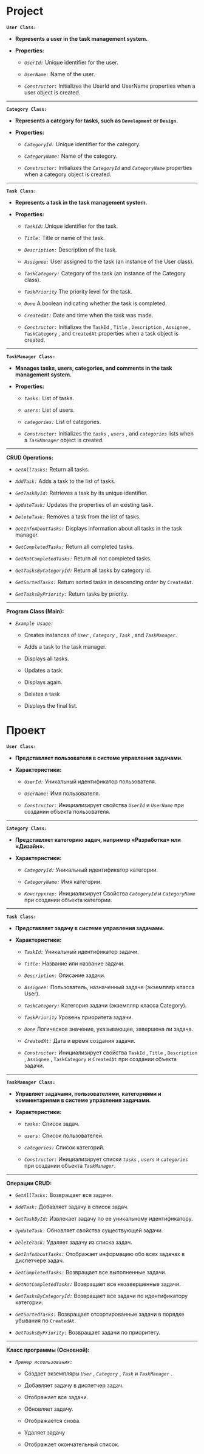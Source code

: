 #   Project


**`User Class:`**

* **Represents a user in the task management system.**

* **Properties:**

    * *`UserId:`* Unique identifier for the user.

    * *`UserName:`* Name of the user.

    * *`Constructor:`* Initializes the UserId and UserName properties when a user object is created.

----

**`Category Class:`**

* **Represents a category for tasks, such as `Development` or `Design`.**

* **Properties:**
    * *`CategoryId:`* Unique identifier for the category.

    * *`CategoryName:`* Name of the category.

    * *`Constructor:`* Initializes the 
    *`CategoryId`* and *`CategoryName`* properties when a category object is created.

---

**`Task Class:`**

* **Represents a task in the task management system.**

* **Properties:**

    * *`TaskId:`* Unique identifier for the task.

    * *`Title:`* Title or name of the task.

    * *`Description:`* Description of the task.

    * *`Assignee:`* User assigned to the task (an instance of the User class).
    
    * *`TaskCategory:`* Category of the task (an instance of the Category class).

    * *`TaskPriority`* The priority level for the task.

    * *`Done`* A boolean indicating whether the task is completed.

    * *`CreatedAt:`* Date and time when the task was made.

    * *`Constructor:`* Initializes the `TaskId` , `Title` , `Description` , `Assignee` , `TaskCategory` , and `CreatedAt` properties when a task object is created.

---

**`TaskManager Class:`**

* **Manages tasks, users, categories, and comments in the task management system.**

* **Properties:**

    * *`tasks:`* List of tasks.

    * *`users:`* List of users.

    * *`categories:`* List of categories.

    * *`Constructor:`* Initializes the *`tasks`* , *`users`* , and *`categories`* lists when a *`TaskManager`* object is created.

---

**CRUD Operations:**

* *`GetAllTasks:`* Return all tasks.

* *`AddTask:`* Adds a task to the list of tasks.

* *`GetTaskById:`* Retrieves a task by its unique identifier.

* *`UpdateTask:`* Updates the properties of an existing task.

* *`DeleteTask:`* Removes a task from the list of tasks.

* *`GetInfoAboutTasks:`* Displays information about all tasks in the task manager.

* *`GetCompletedTasks:`* Return all completed tasks.

* *`GetNotCompletedTasks:`* Return all not completed tasks.

* *`GetTasksByCategoryId:`* Return all tasks by category id.

* *`GetSortedTasks:`* Return sorted tasks in descending order by `CreatedAt`.

* *`GetTasksByPriority:`* Return tasks by priority.

---

**Program Class (Main):**

* *`Example Usage:`*

    * Creates instances of *`User`* , *`Category`* , *`Task`* , and *`TaskManager`*.

    * Adds a task to the task manager. 
    * Displays all tasks. 
    * Updates a task. 
    * Displays again. 
    * Deletes a task 
    * Displays the final list.


## 

#   Проект


**`User Class:`**

* **Представляет пользователя в системе управления задачами.**

* **Характеристики:**

    * *`UserId:`* Уникальный идентификатор пользователя.

    * *`UserName:`* Имя пользователя.

    * *`Constructor:`* Инициализирует свойства *`UserId`* и *`UserName`* при создании объекта пользователя.

----

**`Category Class:`**

* **Представляет категорию задач, например «Разработка» или «Дизайн».**

* **Характеристики:**
    * *`CategoryId:`* Уникальный идентификатор категории.

    * *`CategoryName:`* Имя категории.

    * *`Конструктор:`* Инициализирует
    Свойства *`CategoryId`* и *`CategoryName`* при создании объекта категории.

---

**`Task Class:`**

* **Представляет задачу в системе управления задачами.**

* **Характеристики:**

    * *`TaskId:`* Уникальный идентификатор задачи.

    * *`Title:`* Название или название задачи.

    * *`Description:`* Описание задачи.

    * *`Assignee:`* Пользователь, назначенный задаче (экземпляр класса User).
    
    * *`TaskCategory:`* Категория задачи (экземпляр класса Category).

    * *`TaskPriority`* Уровень приоритета задачи.

    * *`Done`* Логическое значение, указывающее, завершена ли задача.

    * *`CreatedAt:`* Дата и время создания задачи.

    * *`Constructor:`* Инициализирует свойства `TaskId` , `Title` , `Description` , `Assignee` , `TaskCategory` и `CreatedAt` при создании объекта задачи.

---

**`TaskManager Class:`**

* **Управляет задачами, пользователями, категориями и комментариями в системе управления задачами.**

* **Характеристики:**

    * *`tasks:`* Список задач.

    * *`users:`* Список пользователей.

    * *`categories:`* Список категорий.

    * *`Constructor:`* Инициализирует списки *`tasks`* , *`users`* и *`categories`* при создании объекта *`TaskManager`*.

---

**Операции CRUD:**

* *`GetAllTasks:`* Возвращает все задачи.

* *`AddTask:`* Добавляет задачу в список задач.

* *`GetTaskById:`* Извлекает задачу по ее уникальному идентификатору.

* *`UpdateTask:`* Обновляет свойства существующей задачи.

* *`DeleteTask:`* Удаляет задачу из списка задач.

* *`GetInfoAboutTasks:`* Отображает информацию обо всех задачах в диспетчере задач.

* *`GetCompletedTasks:`* Возвращает все выполненные задачи.

* *`GetNotCompletedTasks:`* Возвращает все незавершенные задачи.

* *`GetTasksByCategoryId:`* Возвращает все задачи по идентификатору категории.

* *`GetSortedTasks:`* Возвращает отсортированные задачи в порядке убывания по `CreatedAt`.

* *`GetTasksByPriority:`* Возвращает задачи по приоритету.

---

**Класс программы (Основной):**

* *`Пример использования:`*

    * Создает экземпляры *`User`* , *`Category`* , *`Task`* и *`TaskManager`* .

    * Добавляет задачу в диспетчер задач.
    * Отображает все задачи.
    * Обновляет задачу.
    * Отображается снова.
    * Удаляет задачу
    * Отображает окончательный список.